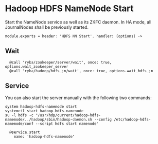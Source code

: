 
# Hadoop HDFS NameNode Start

Start the NameNode service as well as its ZKFC daemon. In HA mode, all
JournalNodes shall be previously started.

    module.exports = header: 'HDFS NN Start', handler: (options) ->

## Wait

      @call 'ryba/zookeeper/server/wait', once: true, options.wait_zookeeper_server
      @call 'ryba/hadoop/hdfs_jn/wait', once: true, options.wait_hdfs_jn

## Service

You can also start the server manually with the following two commands:

```
system hadoop-hdfs-namenode start
systemctl start hadoop-hdfs-namenode
su -l hdfs -c "/usr/hdp/current/hadoop-hdfs-namenode/../hadoop/sbin/hadoop-daemon.sh --config /etc/hadoop-hdfs-namenode/conf --script hdfs start namenode"
```

      @service.start
        name: 'hadoop-hdfs-namenode'
